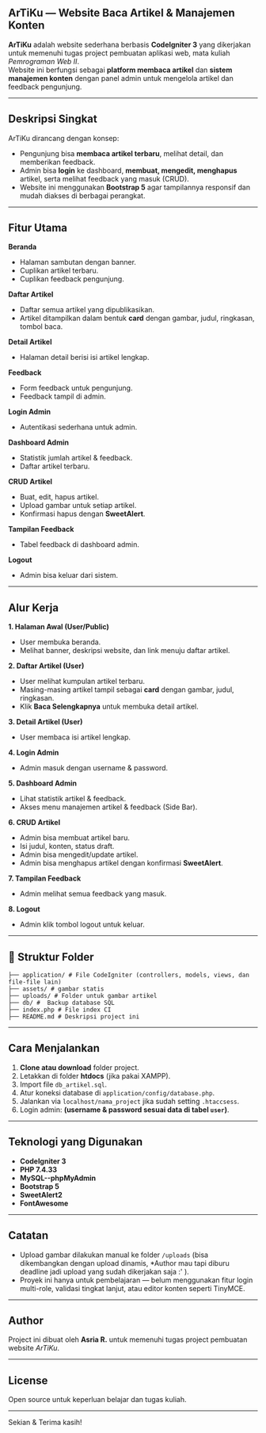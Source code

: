 ## ArTiKu — Website Baca Artikel & Manajemen Konten

**ArTiKu** adalah website sederhana berbasis **CodeIgniter 3** yang dikerjakan untuk memenuhi tugas project pembuatan aplikasi web, mata kuliah *Pemrograman Web II*.  
Website ini berfungsi sebagai **platform membaca artikel** dan **sistem manajemen konten** dengan panel admin untuk mengelola artikel dan feedback pengunjung.

---

## Deskripsi Singkat

ArTiKu dirancang dengan konsep:
- Pengunjung bisa **membaca artikel terbaru**, melihat detail, dan memberikan feedback.
- Admin bisa **login** ke dashboard, **membuat, mengedit, menghapus** artikel, serta melihat feedback yang masuk (CRUD).
- Website ini menggunakan **Bootstrap 5** agar tampilannya responsif dan mudah diakses di berbagai perangkat.

---

## Fitur Utama

 **Beranda**
- Halaman sambutan dengan banner.
- Cuplikan artikel terbaru.
- Cuplikan feedback pengunjung.

 **Daftar Artikel**
- Daftar semua artikel yang dipublikasikan.
- Artikel ditampilkan dalam bentuk **card** dengan gambar, judul, ringkasan, tombol baca.

 **Detail Artikel**
- Halaman detail berisi isi artikel lengkap.

 **Feedback**
- Form feedback untuk pengunjung.
- Feedback tampil di admin.

 **Login Admin**
- Autentikasi sederhana untuk admin.

 **Dashboard Admin**
- Statistik jumlah artikel & feedback.
- Daftar artikel terbaru.

 **CRUD Artikel**
- Buat, edit, hapus artikel.
- Upload gambar untuk setiap artikel.
- Konfirmasi hapus dengan **SweetAlert**.

 **Tampilan Feedback**
- Tabel feedback di dashboard admin.

 **Logout**
- Admin bisa keluar dari sistem.

---

## Alur Kerja

**1. Halaman Awal (User/Public)**  
- User membuka beranda.
- Melihat banner, deskripsi website, dan link menuju daftar artikel.

**2. Daftar Artikel (User)**  
- User melihat kumpulan artikel terbaru.
- Masing-masing artikel tampil sebagai **card** dengan gambar, judul, ringkasan.
- Klik **Baca Selengkapnya** untuk membuka detail artikel.

**3. Detail Artikel (User)**  
- User membaca isi artikel lengkap.

**4. Login Admin**
- Admin masuk dengan username & password.

**5. Dashboard Admin**
- Lihat statistik artikel & feedback.
- Akses menu manajemen artikel & feedback (Side Bar).

**6. CRUD Artikel**
- Admin bisa membuat artikel baru.
- Isi judul, konten, status draft.
- Admin bisa mengedit/update artikel.
- Admin bisa menghapus artikel dengan konfirmasi **SweetAlert**.

**7. Tampilan Feedback**
- Admin melihat semua feedback yang masuk.

**8. Logout**
- Admin klik tombol logout untuk keluar.

---

## 📂 Struktur Folder
    ├── application/ # File CodeIgniter (controllers, models, views, dan file-file lain)
    ├── assets/ # gambar statis
    ├── uploads/ # Folder untuk gambar artikel
    ├── db/ #  Backup database SQL
    ├── index.php # File index CI
    ├── README.md # Deskripsi project ini


---

##  Cara Menjalankan

1. **Clone atau download** folder project.  
2. Letakkan di folder **htdocs** (jika pakai XAMPP).  
3. Import file `db_artikel.sql`.  
4. Atur koneksi database di `application/config/database.php`.  
5. Jalankan via `localhost/nama_project` jika sudah setting `.htaccsess`.   
6. Login admin: **(username & password sesuai data di tabel `user`)**.

---

##  Teknologi yang Digunakan

- **CodeIgniter 3**
- **PHP 7.4.33**
- **MySQL--phpMyAdmin**
- **Bootstrap 5**
- **SweetAlert2**
- **FontAwesome**

---

##  Catatan

- Upload gambar dilakukan manual ke folder `/uploads` (bisa dikembangkan dengan upload dinamis, *Author mau tapi diburu deadline jadi upload yang sudah dikerjakan saja :' ).
- Proyek ini hanya untuk pembelajaran — belum menggunakan fitur login multi-role, validasi tingkat lanjut, atau editor konten seperti TinyMCE.

---

##  Author

Project ini dibuat oleh **Asria R.** untuk memenuhi tugas project pembuatan website *ArTiKu*.

---

## License

Open source untuk keperluan belajar dan tugas kuliah.

---

Sekian & Terima kasih!  

